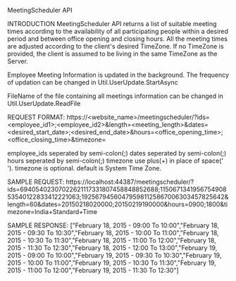 ﻿MeetingScheduler API

INTRODUCTION
MeetingScheduler API returns a list of suitable meeting times according to the availability of all participating people within a 
desired period and between office opening and closing hours. All the meeting times are adjusted according to the client's desired
TimeZone. If no TimeZone is provided, the client is assumed to be living in the same TimeZone as the Server.

Employee Meeting Information is updated in the background. The frequency of updation can be changed in Util.UserUpdate.StartAsync

FileName of the file containing all meetings information can be changed in Util.UserUpdate.ReadFile


REQUEST FORMAT:
https://<website_name>/meetingscheduler/?ids=<employee_id1>;<employee_id2>&length=<meeting_length>&dates=<desired_start_date>;<desired_end_date>&hours=<office_opening_time>;<office_closing_time>&timezone=<timezone>

employee_ids seperated by semi-colon(;)
dates seperated by semi-colon(;)
hours seperated by semi-colon(;)
timezone use plus(+) in place of space(' '). timezone is optional. default is System Time Zone.


SAMPLE REQUEST:
https://localhost:44387/meetingscheduler/?ids=69405402307022621117331807458848852688;115067134195675490853540122833412221063;192567945604795981125867006303457825642&length=60&dates=20150218020000;20150219190000&hours=0900;1800&timezone=India+Standard+Time


SAMPLE RESPONSE:
["February 18, 2015 - 09:00 To 10:00","February 18, 2015 - 09:30 To 10:30","February 18, 2015 - 10:00 To 11:00","February 18, 2015 - 10:30 To 11:30","February 18, 2015 - 11:00 To 12:00","February 18, 2015 - 11:30 To 12:30","February 18, 2015 - 12:00 To 13:00","February 19, 2015 - 09:00 To 10:00","February 19, 2015 - 09:30 To 10:30","February 19, 2015 - 10:00 To 11:00","February 19, 2015 - 10:30 To 11:30","February 19, 2015 - 11:00 To 12:00","February 19, 2015 - 11:30 To 12:30"]
